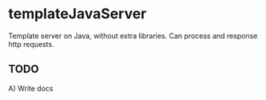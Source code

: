 # templateJavaServer
Template server on Java, without extra libraries. Can process and response http requests.

## TODO
A) Write docs
